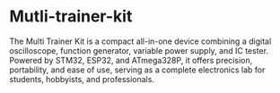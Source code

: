 # Mutli-trainer-kit
The Multi Trainer Kit is a compact all-in-one device combining a digital oscilloscope, function generator, variable power supply, and IC tester. Powered by STM32, ESP32, and ATmega328P, it offers precision, portability, and ease of use, serving as a complete electronics lab for students, hobbyists, and professionals.
